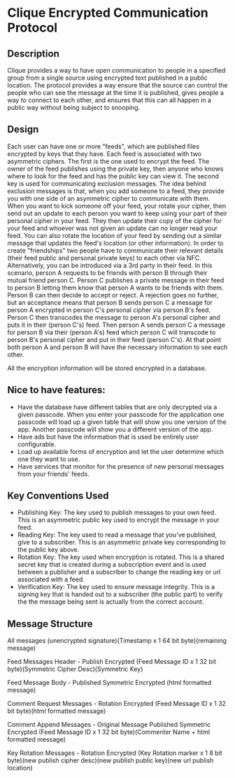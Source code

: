 # Clique Encrypted Communication Protocol

## Description
Clique provides a way to have open communication to people in a specified group from a single source
using encrypted text published in a public location. The protocol provides a way ensure that the source
can control the people who can see the message at the time it is published, gives people a way to 
connect to each other, and ensures that this can all happen in a public way without being subject
to snooping.

## Design
Each user can have one or more "feeds", which are published files encrypted by keys that they have.
Each feed is associated with two asymmetric ciphers. The first is the one used to encrypt the feed.
The owner of the feed publishes using the private key, then anyone who knows where to look for the
feed and has the public key can view it.
The second key is used for communicating exclusion messages.
The idea behind exclusion messages is that, when you add someone to a feed, they provide you with
one side of an asymmetric cipher to communicate with them. When you want to kick someone off your
feed, your rotate your cipher, then send out an update to each person you want to keep using your 
part of their personal cipher in your feed. They then update their copy of the cipher for your feed
and whoever was not given an update can no longer read your feed.
You can also rotate the location of your feed by sending out a similar message that updates the feed's
location (or other information).
In order to create "friendships" two people have to communicate their relevant details (their
feed public and personal private keys) to each other via NFC. Alternatively, you can be introduced
via a 3rd party in their feed. In this scenario, person A requests to be friends with person B 
through their mutual friend person C. Person C publishes a private message in their feed to person B
letting them know that person A wants to be friends with them. Person B can then decide to accept
or reject. A rejection goes no further, but an acceptance means that person B sends person C a message
for person A encrypted in person C's personal cipher via person B's feed. Person C then transcodes
the message to person A's personal cipher and puts it in their (person C's) feed. Then person A 
sends person C a message for person B via their (person A's) feed which person C will transcode 
to person B's personal cipher and put in their feed (person C's). At that point both person A and
person B will have the necessary information to see each other.

All the encryption information will be stored encrypted in a database.

## Nice to have features:
- Have the database have different tables that are only decrypted via a given passcode. When you
enter your passcode for the application one passcode will load up a given table that will show you
one version of the app. Another passcode will show you a different version of the app.
- Have ads but have the information that is used be entirely user configurable.
- Load up available forms of encryption and let the user determine which one they want to use.
- Have services that monitor for the presence of new personal messages from your friends' feeds.

## Key Conventions Used
- Publishing Key: The key used to publish messages to your own feed. This is an asymmetric public key 
used to encrypt the message in your feed.
- Reading Key: The key used to read a message that you've published, give to a subscriber. This is
an asymmetric private key corresponding to the public key above.
- Rotation Key: The key used when encryption is rotated. This is a shared secret key that is created
during a subscription event and is used between a publisher and a subscriber to change the reading key
or url associated with a feed.
- Verification Key: The key used to ensure message integrity. This is a signing key that is handed out
to a subscriber (the public part) to verify the the message being sent is actually from the correct
account.

## Message Structure
All messages
(unencrypted signature)(Timestamp x 1 64 bit byte)(remaining message)

Feed Messages Header - Publish Encrypted
(Feed Message ID x 1 32 bit byte)(Symmetric Cipher Desc)(Symmetric Key)

Feed Message Body - Published Symmetric Encrypted
(html formatted message)

Comment Request Messages - Rotation Encrypted
(Feed Message ID x 1 32 bit byte)(html formatted message)

Comment Append Messages - Original Message Published Symmetric Encrypted
(Feed Message ID x 1 32 bit byte)(Commenter Name + html formatted message)

Key Rotation Messages - Rotation Encrypted
(Key Rotation marker x 1 8 bit byte)(new publish cipher desc)(new publish public key)(new url publish location)